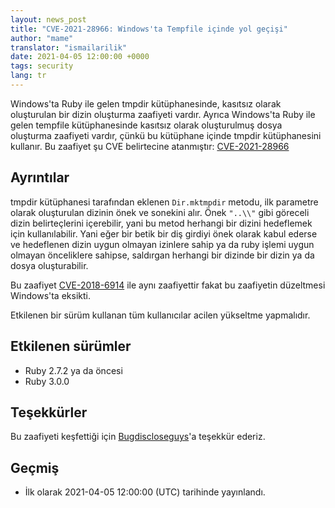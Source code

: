 ```yaml
---
layout: news_post
title: "CVE-2021-28966: Windows'ta Tempfile içinde yol geçişi"
author: "mame"
translator: "ismailarilik"
date: 2021-04-05 12:00:00 +0000
tags: security
lang: tr
---
```


Windows'ta Ruby ile gelen tmpdir kütüphanesinde, kasıtsız olarak oluşturulan bir dizin oluşturma zaafiyeti vardır.
Ayrıca Windows'ta Ruby ile gelen tempfile kütüphanesinde kasıtsız olarak oluşturulmuş dosya oluşturma zaafiyeti vardır, çünkü bu kütüphane içinde tmpdir kütüphanesini kullanır.
Bu zaafiyet şu CVE belirtecine atanmıştır: [CVE-2021-28966](https://cve.mitre.org/cgi-bin/cvename.cgi?name=CVE-2021-28966)

## Ayrıntılar

tmpdir kütüphanesi tarafından eklenen `Dir.mktmpdir` metodu, ilk parametre olarak oluşturulan dizinin önek ve sonekini alır.
Önek `"..\\"` gibi göreceli dizin belirteçlerini içerebilir, yani bu metod herhangi bir dizini hedeflemek için kullanılabilir.
Yani eğer bir betik bir diş girdiyi önek olarak kabul ederse ve hedeflenen dizin uygun olmayan izinlere sahip ya da ruby işlemi uygun olmayan önceliklere sahipse, saldırgan herhangi bir dizinde bir dizin ya da dosya oluşturabilir.

Bu zaafiyet [CVE-2018-6914](https://www.ruby-lang.org/tr/news/2018/03/28/unintentional-file-and-directory-creation-with-directory-traversal-cve-2018-6914/) ile aynı zaafiyettir fakat bu zaafiyetin düzeltmesi Windows'ta eksikti.

Etkilenen bir sürüm kullanan tüm kullanıcılar acilen yükseltme yapmalıdır.

## Etkilenen sürümler

* Ruby 2.7.2 ya da öncesi
* Ruby 3.0.0

## Teşekkürler

Bu zaafiyeti keşfettiği için [Bugdiscloseguys](https://hackerone.com/bugdiscloseguys)'a teşekkür ederiz.

## Geçmiş

* İlk olarak 2021-04-05 12:00:00 (UTC) tarihinde yayınlandı.
